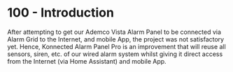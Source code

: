 # 100 - Introduction

After attempting to get our Ademco Vista Alarm Panel to be connected via Alarm Grid to the Internet, and mobile App, the project was not satisfactory yet. Hence, Konnected Alarm Panel Pro is an improvement that will reuse all sensors, siren, etc. of our wired alarm system whilst giving it direct access from the Internet (via Home Assistant) and mobile App.
